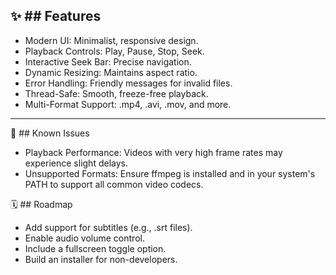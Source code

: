 
✨ ## Features
-----------------------------------------------------------------------------------------------------------
- Modern UI: Minimalist, responsive design.
- Playback Controls: Play, Pause, Stop, Seek.
- Interactive Seek Bar: Precise navigation.
- Dynamic Resizing: Maintains aspect ratio.
- Error Handling: Friendly messages for invalid files.
- Thread-Safe: Smooth, freeze-free playback.
- Multi-Format Support: .mp4, .avi, .mov, and more.
--------------------------------------------------------------------------------------------------------------
🐛 ## Known Issues
- Playback Performance: Videos with very high frame rates may experience slight delays.
- Unsupported Formats: Ensure ffmpeg is installed and in your system's PATH to support all common video codecs.

🗓️ ## Roadmap
- Add support for subtitles (e.g., .srt files).
- Enable audio volume control.
- Include a fullscreen toggle option.
- Build an installer for non-developers.
